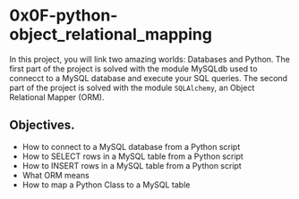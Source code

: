 # 0x0F-python-object_relational_mapping
In this project, you will link two amazing worlds: Databases and Python.
The first part of the project is solved with the module MySQLdb used to connecct to a MySQL database and execute your SQL queries.
The second part of the project is solved with the module `SQLAlchemy`, an Object Relational Mapper (ORM).
## Objectives.
* How to connect to a MySQL database from a Python script
* How to SELECT rows in a MySQL table from a Python script
* How to INSERT rows in a MySQL table from a Python script
* What ORM means
* How to map a Python Class to a MySQL table